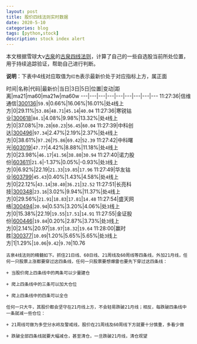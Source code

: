 ```yaml
---
layout: post
title: 股价四线法则实时数据
date: 2020-5-10
categories: blog
tags: [python,stock]
description: stock index alert
---
```



本文根据雪球大v[古泉](https://xueqiu.com/u/7148646888)的[古泉四线法则](https://xueqiu.com/7148646888/130498192)，计算了自己的一些自选股当前所处位置，用于持续追踪验证，帮助自己进行判断。

**说明**：下表中4线对应取值为`红色`表示最新价处于对应指标上方，属正面

时间|名称|代码|最新价|当日|3日|5日|位置|变动|距离|ma21|ma60|ma21w|ma60w
---|---|---|---|---|---|---|---|---
11:27:36|信维通信|[300136](https://xueqiu.com/S/SZ300136)|`59.9`|0.66%|16.06%|16.01%|处`4`线上方|0|29.11%|`53.86`|`48.71`|`45.14`|`40.04`
11:27:36|寒锐钴业|[300618](https://xueqiu.com/S/SZ300618)|`84.1`|4.08%|9.98%|13.32%|处`4`线上方|0|37.08%|`70.28`|`60.23`|`56.45`|`60.04`
11:27:39|中科创达|[300496](https://xueqiu.com/S/SZ300496)|`97.34`|2.47%|2.19%|2.37%|处`4`线上方|0|38.61%|`97.26`|`75.86`|`69.42`|`52.39`
11:27:42|中科曙光|[603019](https://xueqiu.com/S/SH603019)|`47.77`|4.42%|8.88%|11.18%|处`4`线上方|0|23.98%|`46.17`|`41.56`|`38.80`|`30.94`
11:27:40|诺力股份|[603611](https://xueqiu.com/S/SH603611)|`21.6`|-1.37%|0.05%|-0.93%|处`3`线上方|0|6.92%|22.19|`21.33`|`19.85`|`17.96`
11:27:49|华友钴业|[603799](https://xueqiu.com/S/SH603799)|`45.43`|0.40%|1.43%|4.58%|处`4`线上方|0|22.12%|`43.14`|`38.40`|`36.21`|`32.52`
11:27:51|长亮科技|[300348](https://xueqiu.com/S/SZ300348)|`23.16`|3.02%|9.94%|11.37%|处`4`线上方|0|29.56%|`21.91`|`18.83`|`17.81`|`14.48`
11:27:54|盛天网络|[300494](https://xueqiu.com/S/SZ300494)|`20.94`|0.53%|3.20%|4.06%|处`3`线上方|0|15.38%|22.19|`19.55`|`17.51`|`14.91`
11:27:55|金证股份|[600446](https://xueqiu.com/S/SH600446)|`19.84`|0.20%|2.87%|3.73%|处`3`线上方|0|2.14%|20.97|`18.97`|`18.32`|`19.64`
11:28:00|赢时胜|[300377](https://xueqiu.com/S/SZ300377)|`10.09`|1.20%|5.65%|5.65%|处`3`线上方|1|1.29%|`10.06`|`9.42`|`9.70`|10.76

```
古泉4线法则的精髓如下。抓住21日线、60日线、21周线及60周线等四条线，外加21月线，任何一只股票上涨都要穿过这四条线，任何一只股票要想爆雷也要先下穿过这四条线：

+ 当股价爬上四条线中的两条可以少量建仓

+ 爬上四条线中的三条可以加大仓位

+ 爬上四条线中的四条可以全仓

任何一只大牛，其股价都会坚守在21月线上方，不会轻易跌破21月线；相反，每跌破四条线中一条就减一些仓位：

+ 21周线可做为多空分水岭及警戒线，股价在21周线及60周线下方就要十分慎重，多看少做

+ 跌破全部四条线就要大幅减仓，甚至清仓，一旦跌破21月线，清仓观望
```